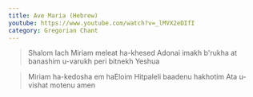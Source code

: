 ```yaml
---
title: Ave Maria (Hebrew)
youtube: https://www.youtube.com/watch?v=_lMVX2eDIfI
category: Gregorian Chant
---
```


> Shalom Iach Miriam
> meleat ha-khesed
> Adonai imakh
> b'rukha at banashim u-varukh
> peri bitnekh Yeshua

> Miriam ha-kedosha
> em haEloim
> Hitpaleli baadenu hakhotim
> Ata u-vishat
> motenu amen
